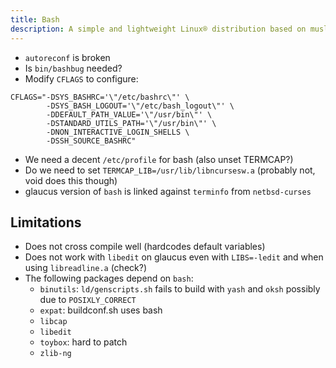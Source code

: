 ```yaml
---
title: Bash
description: A simple and lightweight Linux® distribution based on musl libc and toybox
---
```


- `autoreconf` is broken
- Is `bin/bashbug` needed?
- Modify `CFLAGS` to configure:
```
CFLAGS="-DSYS_BASHRC='\"/etc/bashrc\"' \
        -DSYS_BASH_LOGOUT='\"/etc/bash_logout\"' \
        -DDEFAULT_PATH_VALUE='\"/usr/bin\"' \
        -DSTANDARD_UTILS_PATH='\"/usr/bin\"' \
        -DNON_INTERACTIVE_LOGIN_SHELLS \
        -DSSH_SOURCE_BASHRC"
```
- We need a decent `/etc/profile` for bash (also unset TERMCAP?)
- Do we need to set `TERMCAP_LIB=/usr/lib/libncursesw.a` (probably not, void does this though)
- glaucus version of `bash` is linked against `terminfo` from `netbsd-curses`

## Limitations
- Does not cross compile well (hardcodes default variables)
- Does not work with `libedit` on glaucus even with `LIBS=-ledit` and when using `libreadline.a` (check?)
- The following packages depend on `bash`:
  - `binutils`: `ld/genscripts.sh` fails to build with `yash` and `oksh` possibly due to `POSIXLY_CORRECT`
  - `expat`: buildconf.sh uses bash
  - `libcap`
  - `libedit`
  - `toybox`: hard to patch
  - `zlib-ng`

